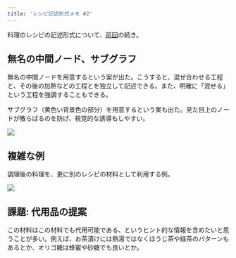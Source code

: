 ```yaml
---
title: 'レシピ記述形式メモ #2'
---
```

料理のレシピの記述形式について、[前回](https://r7kamura.com/articles/2022-05-13-mermaid-recipe-memo)の続き。

無名の中間ノード、サブグラフ
--------------

無名の中間ノードを用意するという案が出た。こうすると、混ぜ合わせる工程と、その後の加熱などの工程とを独立して記述できる。また、明確に「混ぜる」という工程を強調することもできる。

サブグラフ（黄色い背景色の部分）を用意するという案も出た。見た目上のノードが散らばるのを防げ、視覚的な誘導もしやすい。

![](https://lh3.googleusercontent.com/dphKEOkcPeN-QpRihz8SJBvsq2W9cnAl--hUcvc2m6a7k5O-PC5BxyzIQgnTJhxWioZo8oJQSo-zbwQQprpvLFkN0LQEo6BiQEwuXQ-54xW1k3qU_Hafdfr5qJ2LtQVLWU9WK11bvNhvQDG2YWgOtfTm-Lg1VuM9kHoSeklHqhLYJN7s3meVRDvW6poJ)

複雑な例
----

調理後の料理を、更に別のレシピの材料として利用する例。

![](https://lh4.googleusercontent.com/-bIuD6BLbVRoHb7D1NtAi-_bGWI4G92HpQGOQqo4D6fJ6P3uPacsPyVFAEmaHYOdZqwReNmQdhcH1xEs4VUQQ6qBrf_PZKnLl9spnOaIDlHBmc89n9pijGn5pkjeOuQEQkY15HCYTBcZbZdlALwSd8O3yr-NZwa3GEXuJ1OMDf9b-JQq5u_OKfw7zQU0)

課題: 代用品の提案
----------

この材料はこの材料でも代用可能である、というヒント的な情報を含めたいと思うことが多い。例えば、お茶漬けには熱湯ではなくほうじ茶や緑茶のパターンもあるとか、オリゴ糖は蜂蜜や砂糖でも良いとか。

